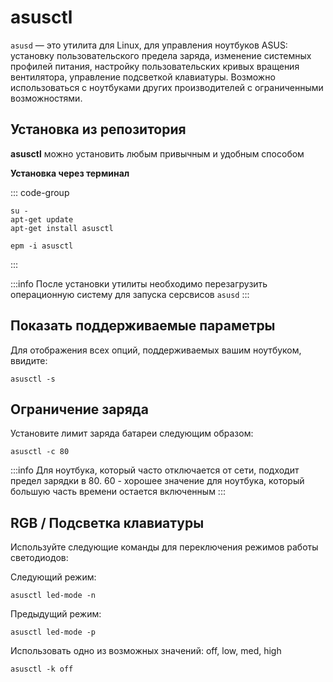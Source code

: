 # asusctl

`asusd` — это утилита для Linux, для управления ноутбуков ASUS: установку пользовательского предела заряда, изменение системных профилей питания, настройку пользовательских кривых вращения вентилятора, управление подсветкой клавиатуры. Возможно использоваться с ноутбуками других производителей с ограниченными возможностями.

## Установка из репозитория

**asusctl** можно установить любым привычным и удобным способом

**Установка через терминал**

::: code-group

```shell[apt-get]
su -
apt-get update
apt-get install asusctl
```
```shell[epm]
epm -i asusctl
```
:::

:::info
После установки утилиты необходимо перезагрузить операционную систему для запуска серсвисов `asusd`
:::

## Показать поддерживаемые параметры

Для отображения всех опций, поддерживаемых вашим ноутбуком, ввидите:

```shell
asusctl -s
```

## Ограничение заряда

Установите лимит заряда батареи следующим образом:

```shell
asusctl -c 80
```

:::info
Для ноутбука, который часто отключается от сети, подходит предел зарядки в 80. 60 - хорошее значение для ноутбука, который большую часть времени остается включенным
:::

## RGB / Подсветка клавиатуры

Используйте следующие команды для переключения режимов работы светодиодов:

Следующий режим:

```shell
asusctl led-mode -n
```

Предыдущий режим:

```shell
asusctl led-mode -p
```

Использовать одно из возможных значений: off, low, med, high

```shell
asusctl -k off
```